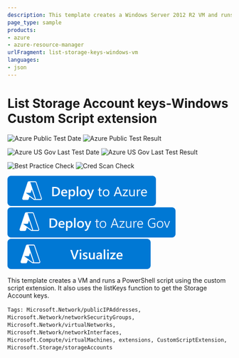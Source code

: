 ```yaml
---
description: This template creates a Windows Server 2012 R2 VM and runs a PowerShell script using the custom script extension. It also uses the listKeys function to get the Azure Storage Account keys. The PowerShell script for this sample must be hosted in an Azure Storage account. (Note&#58; For other samples custom script can also be hosted in GitHub)
page_type: sample
products:
- azure
- azure-resource-manager
urlFragment: list-storage-keys-windows-vm
languages:
- json
---
```

# List Storage Account keys-Windows Custom Script extension

![Azure Public Test Date](https://azurequickstartsservice.blob.core.windows.net/badges/quickstarts/microsoft.compute/list-storage-keys-windows-vm/PublicLastTestDate.svg)
![Azure Public Test Result](https://azurequickstartsservice.blob.core.windows.net/badges/quickstarts/microsoft.compute/list-storage-keys-windows-vm/PublicDeployment.svg)

![Azure US Gov Last Test Date](https://azurequickstartsservice.blob.core.windows.net/badges/quickstarts/microsoft.compute/list-storage-keys-windows-vm/FairfaxLastTestDate.svg)
![Azure US Gov Last Test Result](https://azurequickstartsservice.blob.core.windows.net/badges/quickstarts/microsoft.compute/list-storage-keys-windows-vm/FairfaxDeployment.svg)

![Best Practice Check](https://azurequickstartsservice.blob.core.windows.net/badges/quickstarts/microsoft.compute/list-storage-keys-windows-vm/BestPracticeResult.svg)
![Cred Scan Check](https://azurequickstartsservice.blob.core.windows.net/badges/quickstarts/microsoft.compute/list-storage-keys-windows-vm/CredScanResult.svg)

[![Deploy To Azure](https://raw.githubusercontent.com/Azure/azure-quickstart-templates/master/1-CONTRIBUTION-GUIDE/images/deploytoazure.svg?sanitize=true)](https://portal.azure.com/#create/Microsoft.Template/uri/https%3A%2F%2Fraw.githubusercontent.com%2FAzure%2Fazure-quickstart-templates%2Fmaster%2Fquickstarts%2Fmicrosoft.compute%2Flist-storage-keys-windows-vm%2Fazuredeploy.json)
[![Deploy To Azure US Gov](https://raw.githubusercontent.com/Azure/azure-quickstart-templates/master/1-CONTRIBUTION-GUIDE/images/deploytoazuregov.svg?sanitize=true)](https://portal.azure.us/#create/Microsoft.Template/uri/https%3A%2F%2Fraw.githubusercontent.com%2FAzure%2Fazure-quickstart-templates%2Fmaster%2Fquickstarts%2Fmicrosoft.compute%2Flist-storage-keys-windows-vm%2Fazuredeploy.json)
[![Visualize](https://raw.githubusercontent.com/Azure/azure-quickstart-templates/master/1-CONTRIBUTION-GUIDE/images/visualizebutton.svg?sanitize=true)](http://armviz.io/#/?load=https%3A%2F%2Fraw.githubusercontent.com%2FAzure%2Fazure-quickstart-templates%2Fmaster%2Fquickstarts%2Fmicrosoft.compute%2Flist-storage-keys-windows-vm%2Fazuredeploy.json)

This template creates a VM and runs a PowerShell script using the custom script extension. It also uses the listKeys function to get the Storage Account keys.

`Tags: Microsoft.Network/publicIPAddresses, Microsoft.Network/networkSecurityGroups, Microsoft.Network/virtualNetworks, Microsoft.Network/networkInterfaces, Microsoft.Compute/virtualMachines, extensions, CustomScriptExtension, Microsoft.Storage/storageAccounts`
